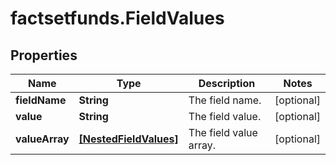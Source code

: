 # factsetfunds.FieldValues

## Properties

Name | Type | Description | Notes
------------ | ------------- | ------------- | -------------
**fieldName** | **String** | The field name. | [optional] 
**value** | **String** | The field value. | [optional] 
**valueArray** | [**[NestedFieldValues]**](NestedFieldValues.md) | The field value array. | [optional] 


